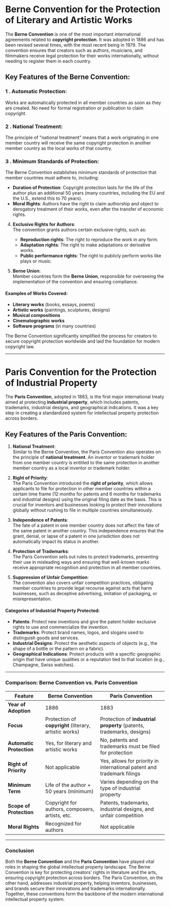 # Berne Convention for the Protection of Literary and Artistic Works

The **Berne Convention** is one of the most important international agreements related to **copyright protection**. It was adopted in 1886 and has been revised several times, with the most recent being in 1979. The convention ensures that creators such as authors, musicians, and filmmakers receive legal protection for their works internationally, without needing to register them in each country.

## Key Features of the Berne Convention:

### 1 . Automatic Protection: 
   Works are automatically protected in all member countries as soon as they are created. No need for formal registration or publication to claim copyright.

### 2 . National Treatment: 
   The principle of "national treatment" means that a work originating in one member country will receive the same copyright protection in another member country as the local works of that country.

### 3 . Minimum Standards of Protection:  
   The Berne Convention establishes minimum standards of protection that member countries must adhere to, including:
   - **Duration of Protection**: Copyright protection lasts for the life of the author plus an additional 50 years (many countries, including the EU and the U.S., extend this to 70 years).
   - **Moral Rights**: Authors have the right to claim authorship and object to derogatory treatment of their works, even after the transfer of economic rights.

4. **Exclusive Rights for Authors**:  
   The convention grants authors certain exclusive rights, such as:
   - **Reproduction rights**: The right to reproduce the work in any form.
   - **Adaptation rights**: The right to make adaptations or derivative works.
   - **Public performance rights**: The right to publicly perform works like plays or music.

5. **Berne Union**:  
   Member countries form the **Berne Union**, responsible for overseeing the implementation of the convention and ensuring compliance.

#### **Examples of Works Covered**:
- **Literary works** (books, essays, poems)
- **Artistic works** (paintings, sculptures, designs)
- **Musical compositions**
- **Cinematographic works**
- **Software programs** (in many countries)

The Berne Convention significantly simplified the process for creators to secure copyright protection worldwide and laid the foundation for modern copyright law.

---

# Paris Convention for the Protection of Industrial Property

The **Paris Convention**, adopted in 1883, is the first major international treaty aimed at protecting **industrial property**, which includes patents, trademarks, industrial designs, and geographical indications. It was a key step in creating a standardized system for intellectual property protection across borders.

## Key Features of the Paris Convention:

1. **National Treatment**:  
   Similar to the Berne Convention, the Paris Convention also operates on the principle of **national treatment**. An inventor or trademark holder from one member country is entitled to the same protection in another member country as a local inventor or trademark holder.

2. **Right of Priority**:  
   The Paris Convention introduced the **right of priority**, which allows applicants to file for protection in other member countries within a certain time frame (12 months for patents and 6 months for trademarks and industrial designs) using the original filing date as the basis. This is crucial for inventors and businesses looking to protect their innovations globally without rushing to file in multiple countries simultaneously.

3. **Independence of Patents**:  
   The fate of a patent in one member country does not affect the fate of the same patent in another country. This independence ensures that the grant, denial, or lapse of a patent in one jurisdiction does not automatically impact its status in another.

4. **Protection of Trademarks**:  
   The Paris Convention sets out rules to protect trademarks, preventing their use in misleading ways and ensuring that well-known marks receive appropriate recognition and protection in all member countries.

5. **Suppression of Unfair Competition**:  
   The convention also covers unfair competition practices, obligating member countries to provide legal recourse against acts that harm businesses, such as deceptive advertising, imitation of packaging, or misrepresentation.

#### **Categories of Industrial Property Protected**:
- **Patents**: Protect new inventions and give the patent holder exclusive rights to use and commercialize the invention.
- **Trademarks**: Protect brand names, logos, and slogans used to distinguish goods and services.
- **Industrial Designs**: Protect the aesthetic aspects of objects (e.g., the shape of a bottle or the pattern on a fabric).
- **Geographical Indications**: Protect products with a specific geographic origin that have unique qualities or a reputation tied to that location (e.g., Champagne, Swiss watches).

---

### **Comparison: Berne Convention vs. Paris Convention**

| **Feature**                | **Berne Convention**                                   | **Paris Convention**                                    |
|----------------------------|--------------------------------------------------------|---------------------------------------------------------|
| **Year of Adoption**        | 1886                                                   | 1883                                                    |
| **Focus**                   | Protection of **copyright** (literary, artistic works) | Protection of **industrial property** (patents, trademarks, designs) |
| **Automatic Protection**    | Yes, for literary and artistic works                   | No, patents and trademarks must be filed for protection |
| **Right of Priority**       | Not applicable                                         | Yes, allows for priority in international patent and trademark filings |
| **Minimum Term**            | Life of the author + 50 years (minimum)                | Varies depending on the type of industrial property     |
| **Scope of Protection**     | Copyright for authors, composers, artists, etc.        | Patents, trademarks, industrial designs, and unfair competition |
| **Moral Rights**            | Recognized for authors                                 | Not applicable                                          |

---

### **Conclusion**

Both the **Berne Convention** and the **Paris Convention** have played vital roles in shaping the global intellectual property landscape. The Berne Convention is key for protecting creators' rights in literature and the arts, ensuring copyright protection across borders. The Paris Convention, on the other hand, addresses industrial property, helping inventors, businesses, and brands secure their innovations and trademarks internationally. Together, these conventions form the backbone of the modern international intellectual property system.